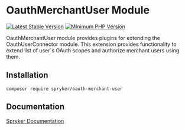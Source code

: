 # OauthMerchantUser Module
[![Latest Stable Version](https://poser.pugx.org/spryker/oauth-merchant-user/v/stable.svg)](https://packagist.org/packages/spryker/oauth-merchant-user)
[![Minimum PHP Version](https://img.shields.io/badge/php-%3E%3D%208.1-8892BF.svg)](https://php.net/)

OauthMerchantUser module provides plugins for extending the OauthUserConnector module. This extension provides functionality to extend list of
user`s OAuth scopes and authorize merchant users using them.

## Installation

```
composer require spryker/oauth-merchant-user
```

## Documentation

[Spryker Documentation](https://docs.spryker.com)
